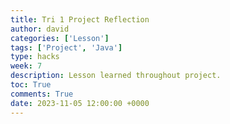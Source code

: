 ```yaml
---
title: Tri 1 Project Reflection
author: david
categories: ['Lesson']
tags: ['Project', 'Java']
type: hacks
week: 7
description: Lesson learned throughout project.
toc: True
comments: True
date: 2023-11-05 12:00:00 +0000
---
```


